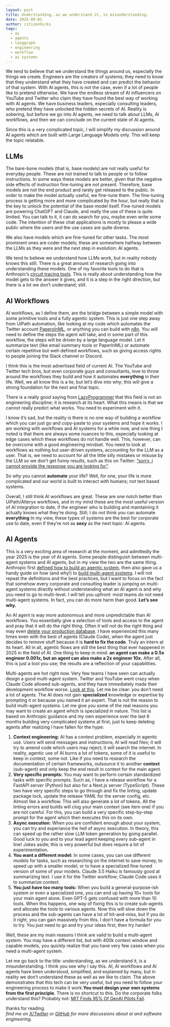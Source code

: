 ```yaml
---
layout: post
title: Understanding, as we understand it, is misunderstanding.
date: 2025-09-01
author: citizenhicks
tags:
  - ai
  - agents
  - langgraph
  - engineering
  - workflow
  - ai systems
---
```

We tend to believe that we understand the things around us, especially the things we create. Engineers are the creators of systems; they need to know that they understand what they have created and can predict the behavior of that system. With AI agents, this is not the case, even if a lot of people like to pretend otherwise. We have the endless stream of AI influencers on YouTube and Twitter who claim they have found the best way of working with AI agents. We have business leaders, especially consulting leaders, who pretend they have unlocked the hidden secrets of AI. Reality is sobering, but before we go into AI agents, we need to talk about LLMs, AI workflows, and then we can conclude on the current state of AI agents.

Since this is a very complicated topic, I will simplify my discussion around AI agents which are built with Large Language Models only. This will keep the topic relatable.

## LLMs

The bare-bone models (that is, base models) are not really useful for everyday people. These are not trained to talk to people or to follow instructions. In some ways these models are better, given that the negative side effects of instruction fine-tuning are not present. Therefore, base models are not the end product and rarely get released to the public. In order to make the model actually useful, we fine-tune them. The fine-tuning process is getting more and more complicated by the hour, but really that is the key to unlock the potential of the base model itself. Fine-tuned models are powering ChatGPT and Claude, and really the use of these is quite limited. You can talk to it, it can do search for you, maybe even write some code. The intention of these chat applications is mostly to please a wide public where the users and the use cases are quite diverse.

We also have models which are fine-tuned for other tasks. The most prominent ones are coder models; these are somewhere halfway between the LLMs as they were and the next step in evolution: AI agents.

We tend to believe we understand how LLMs work, but in reality nobody knows this still. There is a great amount of research going into understanding these models. One of my favorite tools to do that is Anthropic’s [circuit tracing tools](https://www.anthropic.com/research/open-source-circuit-tracing). This is really about understanding how the model gets to the answer it gives, and it is a step in the right direction, but there is a lot we don’t understand; still.

## AI Workflows

AI workflows, as I define them, are the bridge between a simple model with some primitive tools and a fully agentic system. This is just one step away from UiPath automation, like looking at my code which automates the Twitter account [PapersInML](https://x.com/papersinml), or anything you can build with [n8n](https://n8n.io/). You will need to define the steps the agent will take, and in some part of this workflow, the steps will be driven by a large language model. Let it summarize text (like email summary tools or PaperInML) or automate certain repetitive but well-defined workflows, such as giving access rights to people joining the Slack channel or Discord.

I think this is the most advertised field of current AI. The YouTube and Twitter tech bros, but even corporate guys and consultants, love to throw around the workflows they build and how it automates **everything** in their life. Well, we all know this is a lie, but let’s dive into why; this will give a strong foundation for the next and final topic.

There is a really good saying from [LazyProgrammer](https://lazyprogrammer.me/) that this field is not an engineering discipline; it is research at its heart. What this means is that we cannot really predict what works. You need to experiment with it.

I know it’s sad, but the reality is there is no one way of building a workflow which you can just go and copy-paste to your systems and hope it works. I am working with workflows and AI systems for a while now, and one thing I noted is that there are always some nuances to this, especially looking at edge cases which these workflows do not handle well. This, however, can be overcome with a good engineering mindset. You need to look at workflows as nothing but user-driven systems, accounting for the LLM as a user. That is, we need to account for all the little silly mistakes or misuse by the LLM so we don’t get funny results, such as this on Twitter: [“sorry, i cannot provide the response you are looking for”](https://x.com/search?q=sorry%2C%20i%20cannot%20provide%20the%20response%20you%20are%20looking%20for&src=typed_query&f=live).

So why you cannot **automate** your life? Well, for one, your life is more complicated and our world is built to interact with humans; not text based systems. 

Overall, I still think AI workflows are great. These are one notch better than UiPath/Alteryx workflows, and in my mind these are the most useful version of AI integration to date, if the engineer who is building and maintaining it actually knows what they’re doing. Still; I do not think you can automate **everything**  In my view, these types of systems are the best for corporate use to date, even if they’re not as **sexy** as the next topic: AI agents.

## AI Agents

This is a very exciting area of research at the moment, and admittedly the year 2025 is the year of AI agents. Some people distinguish between multi-agent systems and AI agents, but in my view the two are the same thing. Anthropic first [defined how to build an agentic system](https://www.anthropic.com/engineering/building-effective-agents), then also gave us a handy guide on how (and why!) to [build multi-agent systems](https://www.anthropic.com/engineering/multi-agent-research-system). I will not repeat the definitions and the best practices, but I want to focus on the fact that somehow every corporate and consulting leader is jumping on multi-agent systems directly without understanding what an AI agent is and why you need to go to multi-level. I will tell you upfront: most teams do not need multi-agent systems. In fact, you can do more harm than good. **Let’s see why.**

An AI agent is way more autonomous and more unpredictable than AI workflows. You essentially give a selection of tools and access to the agent and pray that it will do the right thing. Often it will not do the right thing and may even [delete your production database](https://x.com/aubetony/status/1941466629705171104). I have experienced this many times even with the best of agents (Claude Code), when the agent just decides to remove stuff because it is **hard to fix the code**. Truly an intern at its heart. All in all, agentic flows are still the best thing that ever happened in 2025 in the field of AI. One thing to keep in mind: **an agent can make a 0.5x engineer 0.001x, but an agent can also make a 2x engineer 10x.** After all, this is just a tool you use; the results are a reflection of your capabilities.

Multi-agents are hot right now. Very few teams I have seen can actually design a good multi-agent system. Twitter and YouTube went crazy when Claude Code allowed sub-agents, and they have immediately made their development workflow worse. [Look at this](https://x.com/Saboo_Shubham_/status/1961437531486204177). Let me be clear: you don’t need a lot of agents. The AI does not gain **specialized** knowledge or expertise by prompting it or because you named it an expert. That is not the reason to build multi-agent systems. Let me give you some of the real reasons you may want to create an agent which is specialized in nature. This list is based on Anthropic guidance and my own experience over the last 6 months building very complicated systems at first, just to keep deleting agents after realizing I have fallen for the hype:

1. **Context engineering:** AI has a context problem, especially in agentic use. Users will send messages and instructions; AI will read files; it will try to amend code which users may reject; it will search the internet. In reality, agentic use of AI burns a lot of tokens, some of it is useful to keep in context, some not. Like if you need to research the documentation of certain frameworks, outsource it to another **context** (sub-agent) and only keep the end result in context for the main agent.
2. **Very specific prompts:** You may want to perform certain standardized tasks with specific prompts. Such as, I have a release workflow for a FastAPI server (Python) but also for a Next.js server (TypeScript). These two have very specific steps to go through and fix the linting, update package lock, update the release YAML for the server config, etc. Almost like a workflow. This will also generate a lot of tokens. All the linting errors and builds will clog your main context (see item one) if you are not careful. For this, you can build a very specific step-by-step prompt for the agent which then executes this on its own.
3. **Async execution:** When you are confident enough about your system, you can try and experiance the hell of async execution. In theory, this can speed up the rather slow LLM token generation by going parallel. Good luck to you and to your lead agent keeping every sub-agent in line! Jokes aside; this is very powerful but does require a lot of experimentation. 
4. **You want a different model:** In some cases, you can use different models for tasks, such as researching on the internet to save money, to speed up with a smaller model; or to have a specialized fine-tuned version of some of your models. Claude 3.5 Haiku is famously good at summarizing text. I use it for the Twitter workflow; Claude Code uses it to summarize context.
5. **You just have too many tools:** When you build a general-purpose-ish system or even a specialized one, you can end up having 10+ tools for your main agent alone. Even GPT-5 gets confused with more than 10 tools. When this happens, one way of fixing this is to create sub-agents and allocate the tools to various agents. Now this will slow down the process and the sub-agents can have a lot of hit-and-miss, but if you do it right, you can gain massively from this. I don’t have a formula for you to try. You just need to go and try your ideas first, then try harder!

Well, these are my main reasons I think are valid to build a multi-agent system. You may have a different list, but with 400k context window and capable models, you quickly realize that you have very few cases when you need a multi-agent system.

Let me go back to the title: understanding, as we understand it, is a misunderstanding. I think you see why I say this. AI, AI workflows and AI agents have been understood, simplified, and explained by many, but in reality we don’t understand these as well as we like to claim. The above demonstrates that this tech can be very useful, but you need to follow your engineering process to make it work.**You must design your own systems from the first principle**. There is no shortcut to this. Do the corporate folks understand this? Probably not: [MIT Finds 95% Of GenAI Pilots Fail](https://www.forbes.com/sites/jasonsnyder/2025/08/26/mit-finds-95-of-genai-pilots-fail-because-companies-avoid-friction/). 

thanks for reading.  
_find me on [X/Twitter](https://x.com/citizenhicks) or [GitHub](https://github.com/citizenhicks) for more discussions about ai and software engineering._
